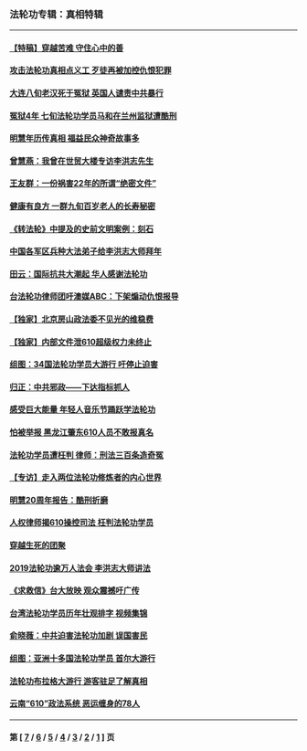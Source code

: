 ### 法轮功专辑：真相特辑
---
#### [【特稿】穿越苦难 守住心中的善](../../pages/nf4389/n13784979.md?08040430) 
#### [攻击法轮功真相点义工 歹徒再被加控仇恨犯罪](../../pages/nf4389/n13601019.md?08040430) 
#### [大连八旬老汉死于冤狱 英国人谴责中共暴行](../../pages/nf4389/n13480118.md?08040430) 
#### [冤狱4年 七旬法轮功学员马和在兰州监狱遭酷刑](../../pages/nf4389/n13304688.md?08040430) 
#### [明慧年历传真相 福益民众神奇故事多](../../pages/nf4389/n13294545.md?08040430) 
#### [曾慧燕：我曾在世贸大楼专访李洪志先生](../../pages/nf4389/n12898729.md?08040430) 
#### [王友群：一份祸害22年的所谓“绝密文件”](../../pages/nf4389/n12871750.md?08040430) 
#### [健康有良方 一群九旬百岁老人的长寿秘密](../../pages/nf4389/n12847475.md?08040430) 
#### [《转法轮》中提及的史前文明案例：刻石](../../pages/nf4389/n12758577.md?08040430) 
#### [中国各军区兵种大法弟子给李洪志大师拜年](../../pages/nf4389/n12750047.md?08040430) 
#### [田云：国际抗共大潮起 华人感谢法轮功](../../pages/nf4389/n12357708.md?08040430) 
#### [台法轮功律师团吁澳媒ABC：下架煽动仇恨报导](../../pages/nf4389/n12279917.md?08040430) 
#### [【独家】北京房山政法委不见光的维稳费](../../pages/nf4389/n12031979.md?08040430) 
#### [【独家】内部文件泄610超级权力未终止](../../pages/nf4389/n12023895.md?08040430) 
#### [组图：34国法轮功学员大游行 吁停止迫害](../../pages/nf4389/n11492658.md?08040430) 
#### [归正：中共邪政——下达指标抓人](../../pages/nf4389/n11474770.md?08040430) 
#### [感受巨大能量 年轻人音乐节踊跃学法轮功](../../pages/nf4389/n11441981.md?08040430) 
#### [怕被举报 黑龙江肇东610人员不敢报真名](../../pages/nf4389/n11436499.md?08040430) 
#### [法轮功学员遭枉判 律师：刑法三百条造奇冤](../../pages/nf4389/n11433943.md?08040430) 
#### [【专访】走入两位法轮功修炼者的内心世界](../../pages/nf4389/n11415623.md?08040430) 
#### [明慧20周年报告：酷刑折磨](../../pages/nf4389/n11387954.md?08040430) 
#### [人权律师揭610操控司法 枉判法轮功学员](../../pages/nf4389/n11313370.md?08040430) 
#### [穿越生死的团聚](../../pages/nf4389/n11258922.md?08040430) 
#### [2019法轮功逾万人法会 李洪志大师讲法](../../pages/nf4389/n11265303.md?08040430) 
#### [《求救信》台大放映 观众震撼吁广传](../../pages/nf4389/n10922251.md?08040430) 
#### [台湾法轮功学员历年壮观排字 视频集锦](../../pages/nf4389/n10878789.md?08040430) 
#### [俞晓薇：中共迫害法轮功加剧 误国害民](../../pages/nf4389/n10859260.md?08040430) 
#### [组图：亚洲十多国法轮功学员 首尔大游行](../../pages/nf4389/n10781149.md?08040430) 
#### [法轮功布拉格大游行 游客驻足了解真相](../../pages/nf4389/n10749360.md?08040430) 
#### [云南“610”政法系统 恶运缠身的78人](../../pages/nf4389/n10747534.md?08040430) 

---
#### 第 [ [7](./7.md?08040430) / [6](./6.md?08040430) / [5](./5.md?08040430) / [4](./4.md?08040430) / [3](./3.md?08040430) / [2](./2.md?08040430) / [1](./1.md?08040430) ] 页
